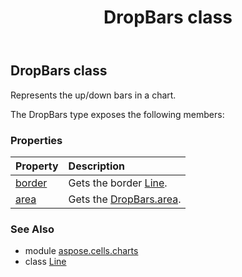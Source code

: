 ﻿---
title: DropBars class
second_title: Aspose.Cells for Python via .NET API References
description: 
type: docs
weight: 140
url: /aspose.cells.charts/dropbars/
is_root: false
---

## DropBars class

Represents the up/down bars in a chart.



The DropBars type exposes the following members:

### Properties
| Property | Description |
| :- | :- |
| [border](/cells/python-net/aspose.cells.charts/dropbars/border) | Gets the border [Line](/cells/python-net/aspose.cells.drawing/line). |
| [area](/cells/python-net/aspose.cells.charts/dropbars/area) | Gets the [DropBars.area](/cells/python-net/aspose.cells.charts/dropbars#area). |



### See Also
* module [aspose.cells.charts](..)
* class [Line](/cells/python-net/aspose.cells.drawing/line)
